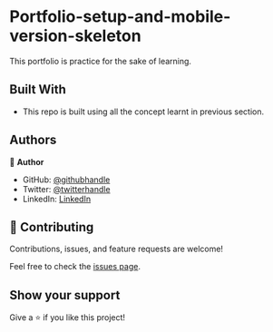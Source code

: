 # Portfolio-setup-and-mobile-version-skeleton
This portfolio is practice for the sake of learning.

## Built With

- This repo is built using all the concept learnt in previous section.

## Authors

👤 **Author**

- GitHub: [@githubhandle](https://github.com/tahseenzahra)
- Twitter: [@twitterhandle](https://twitter.com/tahseen1zahra)
- LinkedIn: [LinkedIn](https://www.linkedin.com/in/tahseenzahra/)

## 🤝 Contributing

Contributions, issues, and feature requests are welcome!

Feel free to check the [issues page](../../issues/).

## Show your support

Give a ⭐️ if you like this project!